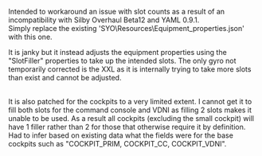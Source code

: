 Intended to workaround an issue with slot counts as a result of an incompatibility with Silby Overhaul Beta12 and YAML 0.9.1.
<br>Simply replace the existing 'SYO\Resources\Equipment_properties.json' with this one.

It is janky but it instead adjusts the equipment properties using the "SlotFiller" properties to take up the intended slots.
The only gyro not temporarily corrected is the XXL as it is internally trying to take more slots than exist and cannot be adjusted.<br><br>

It is also patched for the cockpits to a very limited extent. I cannot get it to fill both slots for the command console and VDNI as filling 2 slots makes it unable to be used. As a result all cockpits (excluding the small cockpit) will have 1 filler rather than 2 for those that otherwise require it by definition. Had to infer based on existing data what the fields were for the base cockpits such as "COCKPIT_PRIM, COCKPIT_CC, COCKPIT_VDNI".
